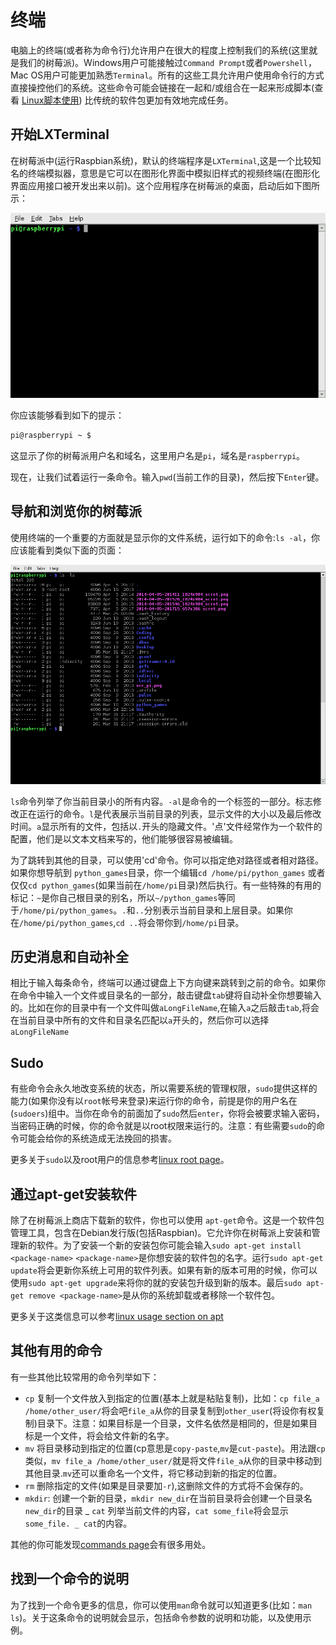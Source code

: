 # 终端

电脑上的终端(或者称为命令行)允许用户在很大的程度上控制我们的系统(这里就是我们的树莓派)。Windows用户可能接触过`Command Prompt`或者`Powershell`，Mac OS用户可能更加熟悉`Terminal`。所有的这些工具允许用户使用命令行的方式直接操控他们的系统。这些命令可能会链接在一起和/或组合在一起来形成脚本(查看 [Linux脚本使用](../../linux/usage/scripting.md)) 比传统的软件包更加有效地完成任务。

## 开始LXTerminal

在树莓派中(运行Raspbian系统)，默认的终端程序是`LXTerminal`,这是一个比较知名的终端模拟器，意思是它可以在图形化界面中模拟旧样式的视频终端(在图形化界面应用接口被开发出来以前)。这个应用程序在树莓派的桌面，启动后如下图所示：

![LXTerminal screenshot](images/lxterminal.png)

你应该能够看到如下的提示：

```bash
pi@raspberrypi ~ $
```

这显示了你的树莓派用户名和域名，这里用户名是`pi`，域名是`raspberrypi`。

现在，让我们试着运行一条命令。输入`pwd`(当前工作的目录)，然后按下`Enter`键。

## 导航和浏览你的树莓派

使用终端的一个重要的方面就是显示你的文件系统，运行如下的命令:`ls -al`，你应该能看到类似下面的页面：

![ls result](images/lsresult.png)

`ls`命令列举了你当前目录小的所有内容。`-al`是命令的一个标签的一部分。标志修改正在运行的命令。`l`是代表展示当前目录的列表，显示文件的大小以及最后修改时间。`a`显示所有的文件，包括以`.`开头的隐藏文件。'点'文件经常作为一个软件的配置，他们是以文本文档来写的，他们能够很容易被编辑。

为了跳转到其他的目录，可以使用'cd'命令。你可以指定绝对路径或者相对路径。如果你想导航到 `python_games`目录，你一个编辑`cd /home/pi/python_games` 或者仅仅`cd python_games`(如果当前在`/home/pi`目录)然后执行。有一些特殊的有用的标记：`~`是你自己根目录的别名，所以`~/python_games`等同于`/home/pi/python_games`。`.`和`..`分别表示当前目录和上层目录。如果你在`/home/pi/python_games`,`cd ..`将会带你到`/home/pi`目录。

## 历史消息和自动补全

相比于输入每条命令，终端可以通过键盘上下方向键来跳转到之前的命令。如果你在命令中输入一个文件或目录名的一部分，敲击键盘`tab`键将自动补全你想要输入的。比如在你的目录中有一个文件叫做`aLongFileName`,在输入`a`之后敲击`tab`,将会在当前目录中所有的文件和目录名匹配以`a`开头的，然后你可以选择`aLongFileName`

## Sudo

有些命令会永久地改变系统的状态，所以需要系统的管理权限，`sudo`提供这样的能力(如果你没有以`root`帐号来登录)来运行你的命令，前提是你的用户名在(`sudoers`)组中。当你在命令的前面加了`sudo`然后`enter`，你将会被要求输入密码，当密码正确的时候，你的命令就是以root权限来运行的。注意：有些需要`sudo`的命令可能会给你的系统造成无法挽回的损害。

更多关于`sudo`以及root用户的信息参考[linux root page](../../linux/usage/root.md)。

## 通过apt-get安装软件

除了在树莓派上商店下载新的软件，你也可以使用 `apt-get`命令。这是一个软件包管理工具，包含在Debian发行版(包括Raspbian)。它允许你在树莓派上安装和管理新的软件。为了安装一个新的安装包你可能会输入`sudo apt-get install <package-name>` `<package-name>`是你想安装的软件包的名字。运行`sudo apt-get update`将会更新你系统上可用的软件列表。如果有新的版本可用的时候，你可以使用`sudo apt-get upgrade`来将你的就的安装包升级到新的版本。最后`sudo apt-get remove <package-name>`是从你的系统卸载或者移除一个软件包。

更多关于这类信息可以参考[linux usage section on apt](../../linux/software/apt.md)

## 其他有用的命令

有一些其他比较常用的命令列举如下：

- `cp` 复制一个文件放入到指定的位置(基本上就是粘贴复制)，比如：`cp file_a /home/other_user/`将会吧`file_a`从你的目录复制到`other_user`(将设你有权复制)目录下。注意：如果目标是一个目录，文件名依然是相同的，但是如果目标是一个文件，将会给文件新的名字。
- `mv` 将目录移动到指定的位置(cp意思是`copy-paste`,`mv`是`cut-paste`)。用法跟`cp`类似，`mv file_a /home/other_user/`就是将文件`file_a`从你的目录中移动到其他目录.`mv`还可以重命名一个文件，将它移动到新的指定的位置。
- `rm` 删除指定的文件(如果是目录要加`-r`),这删除文件的方式将不会保存的。
- `mkdir`: 创建一个新的目录，`mkdir new_dir`在当前目录将会创建一个目录名`new_dir`的目录
_ `cat` 列举当前文件的内容，`cat some_file`将会显示`some_file. _ cat`的内容。

其他的你可能发现[commands page](../../linux/usage/commands.md)会有很多用处。

## 找到一个命令的说明

为了找到一个命令更多的信息，你可以使用`man`命令就可以知道更多(比如：`man ls`)。关于这条命令的说明就会显示，包括命令参数的说明和功能，以及使用示例。